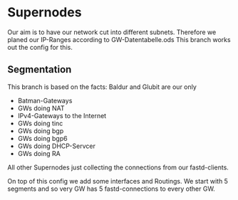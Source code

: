 # Supernodes

Our aim is to have our network cut into different subnets. Therefore we planed our IP-Ranges according to GW-Datentabelle.ods
This branch works out the config for this.


## Segmentation
This branch is based on the facts: 
Baldur and Glubit are our only 
- Batman-Gateways 
- GWs doing NAT
- IPv4-Gateways to the Internet 
- GWs doing tinc 
- GWs doing bgp 
- GWs doing bgp6 
- GWs doing DHCP-Servcer
- GWs doing RA

All other Supernodes just collecting the connections from our fastd-clients.  

On top of this config we add some interfaces and Routings. 
We start with 5 segments and so very GW has 5 fastd-connections to every other GW. 







